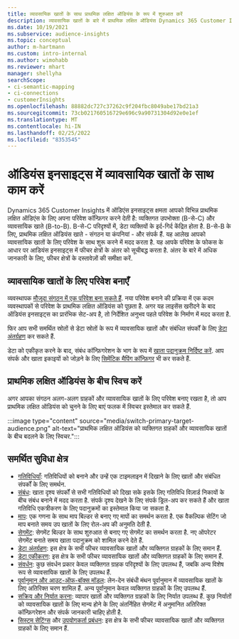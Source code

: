 ```yaml
---
title: व्यावसायिक खातों के साथ प्राथमिक लक्षित ऑडियंस के रूप में शुरुआत करें
description: व्यावसायिक खातों के बारे में प्राथमिक लक्षित ऑडियंस Dynamics 365 Customer Insights के रूप में जानें.
ms.date: 10/19/2021
ms.subservice: audience-insights
ms.topic: conceptual
author: m-hartmann
ms.custom: intro-internal
ms.author: wimohabb
ms.reviewer: mhart
manager: shellyha
searchScope:
- ci-semantic-mapping
- ci-connections
- customerInsights
ms.openlocfilehash: 88882dc727c37262c9f204fbc8049abe17bd21a3
ms.sourcegitcommit: 73cb021760516729e696c9a90731304d92e0e1ef
ms.translationtype: MT
ms.contentlocale: hi-IN
ms.lasthandoff: 02/25/2022
ms.locfileid: "8353545"
---
```

# <a name="work-with-business-accounts-in-audience-insights"></a>ऑडियंस इनसाइट्स में व्यावसायिक खातों के साथ काम करें

Dynamics 365 Customer Insights में ऑडिएंस इनसाइट्स क्षमता आपको विभिन्न प्राथमिक लक्षित ऑडिएंस के लिए अपना परिवेश कॉन्फ़िगर करने देती है: व्यक्तिगत उपभोक्ता (B-से-C) और व्यावसायिक खाते (B-to-B). B-से-C परिदृश्यों में, डेटा व्यक्तियों के इर्द-गिर्द केंद्रित होता है. B-से-B के लिए, प्राथमिक लक्षित ऑडियंस खाते - संगठन या कंपनियां - और संपर्क हैं. यह आलेख आपको व्यावसायिक खातों के लिए परिवेश के साथ शुरू करने में मदद करता है. यह आपके परिवेश के फोकस के आधार पर आडियंस इनसाइट्स में फीचर क्षेत्रों के अंतर को सूचीबद्ध करता है. अंतर के बारे में अधिक जानकारी के लिए, फीचर क्षेत्रों के दस्तावेज़ों की समीक्षा करें. 

## <a name="create-an-environment-for-business-accounts"></a>व्यावसायिक खातों के लिए परिवेश बनाएँ

व्यवस्थापक [मौजूदा संगठन में एक परिवेश बना सकते हैं](create-environment.md). नया परिवेश बनाने की प्रक्रिया में एक कदम व्यवस्थापकों से परिवेश के प्राथमिक लक्षित ऑडियंस को पूछता है. अगर यह लाइसेंस खरीदने के बाद ऑडियंस इनसाइट्स का प्रारंभिक सेट-अप है, तो निर्देशित अनुभव पहले परिवेश के निर्माण में मदद करता है.

फिर आप सभी समर्थित स्रोतों से डेटा स्रोतों के रूप में व्यावसायिक खातों और संबंधित संपर्कों के लिए [डेटा अंतर्ग्रहण](data-sources.md) कर सकते हैं.

डेटा को एकीकृत करने के बाद, संबंध कॉन्फ़िगरेशन के भाग के रूप में [खाता पदानुक्रम निर्दिष्ट करें](relationships.md#set-up-account-hierarchies). आप संपर्क और खाता इकाइयों को जोड़ने के लिए [सिमेंटिक मैपिंग कॉन्फ़िगर](semantic-mappings.md) भी कर सकते हैं. 

## <a name="switch-between-primary-target-audience"></a>प्राथमिक लक्षित ऑडियंस के बीच स्विच करें

अगर आपका संगठन अलग-अलग ग्राहकों और व्यावसायिक खातों के लिए परिवेश बनाए रखता है, तो आप प्राथमिक लक्षित ऑडियंस को चुनने के लिए बाएं फलक में स्विचर इस्तेमाल कर सकते हैं.

:::image type="content" source="media/switch-primary-target-audience.png" alt-text="प्राथमिक लक्षित ऑडियंस को व्यक्तिगत ग्राहकों और व्यावसायिक खातों के बीच बदलने के लिए स्विचर.":::

## <a name="supported-feature-areas"></a>समर्थित सुविधा क्षेत्र

- [गतिविधियाँ](activities.md): गतिविधियों को बनाने और उन्हें एक टाइमलाइन में दिखाने के लिए खातों और संबंधित संपर्कों के लिए समर्थन.
- [संबंध](relationships.md): खाता दृश्य संपर्कों से सभी गतिविधियों को दिखा सके इसके लिए गतिविधि विज़ार्ड निकायों के बीच संबंध बनाने में मदद करता है. संपर्क दृश्य देखने के लिए संपर्क ड्रिल-अप कर सकते हैं और खाता गतिविधि एकत्रीकरण के लिए पदानुक्रमों का इस्तेमाल किया जा सकता है.
- [माप](measures.md): एक गणना के साथ माप बिल्डर से बनाए गए मापों का समर्थन करता है. एक वैकल्पिक सेटिंग जो माप बनाते समय उप खातों के लिए रोल-अप की अनुमति देती है.
- [सेगमेंट](segments.md): सेगमेंट बिल्डर के साथ शुरुआत से बनाए गए सेगमेंट का समर्थन करता है. नए ऑपरेटर सेगमेंट बनाते समय खाता पदानुक्रम को शामिल करने देते हैं.
- [डेटा अंतर्ग्रहण](data-sources.md): इस क्षेत्र के सभी फीचर व्यावसायिक खातों और व्यक्तिगत ग्राहकों के लिए समान हैं.
- [डेटा एकीकरण](data-unification.md): इस क्षेत्र के सभी फीचर व्यावसायिक खातों और व्यक्तिगत ग्राहकों के लिए समान हैं.
- [संवर्धन](enrichment-hub.md): कुछ संवर्धन प्रकार केवल व्यक्तिगत ग्राहक परिदृश्यों के लिए उपलब्ध हैं, जबकि अन्य विशेष रूप से व्यावसायिक खातों के लिए उपलब्ध हैं.
- [पूर्वानुमान और आउट-ऑफ-बॉक्स मॉडल](predictions-overview.md): लेन-देन संबंधी मंथन पूर्वानुमान में व्यावसायिक खातों के लिए अतिरिक्त चरण शामिल हैं. अन्य पूर्वानुमान केवल व्यक्तिगत ग्राहकों के लिए उपलब्ध हैं.
- [सक्रिय और निर्यात करना](export-destinations.md): व्यापार खातों और व्यक्तिगत ग्राहकों के लिए निर्यात उपलब्ध हैं. कुछ निर्यातों को व्यावसायिक खातों के लिए मान्य होने के लिए अंतर्निहित सेगमेंट में अनुमानित अतिरिक्त कॉन्फ़िगरेशन और संपर्क जानकारी चाहिए होती है.
- [सिस्टम सेटिंग्स](system.md) और [उपयोगकर्ता प्रबंधन](permissions.md): इस क्षेत्र के सभी फीचर व्यावसायिक खातों और व्यक्तिगत ग्राहकों के लिए समान हैं.

